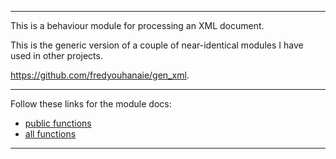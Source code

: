 
---

This is a behaviour module for processing an XML document.

This is the generic version of a couple of near-identical modules I
have used in other projects.

<https://github.com/fredyouhanaie/gen_xml>.

---

Follow these links for the module docs:

* [public functions](edoc/index.html)
* [all functions](edoc_dev/index.html)

---
